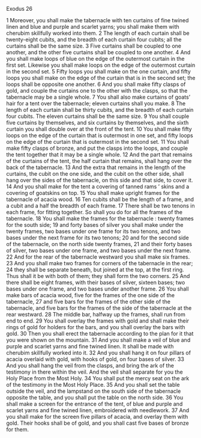 Exodus 26

1	Moreover, you shall make the tabernacle with ten curtains of fine twined linen and blue and purple and scarlet yarns; you shall make them with cherubim skillfully worked into them.
2	The length of each curtain shall be twenty-eight cubits, and the breadth of each curtain four cubits; all the curtains shall be the same size.
3	Five curtains shall be coupled to one another, and the other five curtains shall be coupled to one another.
4	And you shall make loops of blue on the edge of the outermost curtain in the first set. Likewise you shall make loops on the edge of the outermost curtain in the second set.
5	Fifty loops you shall make on the one curtain, and fifty loops you shall make on the edge of the curtain that is in the second set; the loops shall be opposite one another.
6	And you shall make fifty clasps of gold, and couple the curtains one to the other with the clasps, so that the tabernacle may be a single whole.
7	You shall also make curtains of goats’ hair for a tent over the tabernacle; eleven curtains shall you make.
8	The length of each curtain shall be thirty cubits, and the breadth of each curtain four cubits. The eleven curtains shall be the same size.
9	You shall couple five curtains by themselves, and six curtains by themselves, and the sixth curtain you shall double over at the front of the tent.
10	You shall make fifty loops on the edge of the curtain that is outermost in one set, and fifty loops on the edge of the curtain that is outermost in the second set.
11	You shall make fifty clasps of bronze, and put the clasps into the loops, and couple the tent together that it may be a single whole.
12	And the part that remains of the curtains of the tent, the half curtain that remains, shall hang over the back of the tabernacle.
13	And the extra that remains in the length of the curtains, the cubit on the one side, and the cubit on the other side, shall hang over the sides of the tabernacle, on this side and that side, to cover it.
14	And you shall make for the tent a covering of tanned rams ’ skins and a covering of goatskins on top.
15	You shall make upright frames for the tabernacle of acacia wood.
16	Ten cubits shall be the length of a frame, and a cubit and a half the breadth of each frame.
17	There shall be two tenons in each frame, for fitting together. So shall you do for all the frames of the tabernacle.
18	You shall make the frames for the tabernacle : twenty frames for the south side;
19	and forty bases of silver you shall make under the twenty frames, two bases under one frame for its two tenons, and two bases under the next frame for its two tenons;
20	and for the second side of the tabernacle, on the north side twenty frames,
21	and their forty bases of silver, two bases under one frame, and two bases under the next frame.
22	And for the rear of the tabernacle westward you shall make six frames.
23	And you shall make two frames for corners of the tabernacle in the rear;
24	they shall be separate beneath, but joined at the top, at the first ring. Thus shall it be with both of them; they shall form the two corners.
25	And there shall be eight frames, with their bases of silver, sixteen bases; two bases under one frame, and two bases under another frame.
26	You shall make bars of acacia wood, five for the frames of the one side of the tabernacle,
27	and five bars for the frames of the other side of the tabernacle, and five bars for the frames of the side of the tabernacle at the rear westward.
28	The middle bar, halfway up the frames, shall run from end to end.
29	You shall overlay the frames with gold and shall make their rings of gold for holders for the bars, and you shall overlay the bars with gold.
30	Then you shall erect the tabernacle according to the plan for it that you were shown on the mountain.
31	And you shall make a veil of blue and purple and scarlet yarns and fine twined linen. It shall be made with cherubim skillfully worked into it.
32	And you shall hang it on four pillars of acacia overlaid with gold, with hooks of gold, on four bases of silver.
33	And you shall hang the veil from the clasps, and bring the ark of the testimony in there within the veil. And the veil shall separate for you the Holy Place from the Most Holy.
34	You shall put the mercy seat on the ark of the testimony in the Most Holy Place.
35	And you shall set the table outside the veil, and the lampstand on the south side of the tabernacle opposite the table, and you shall put the table on the north side.
36	You shall make a screen for the entrance of the tent, of blue and purple and scarlet yarns and fine twined linen, embroidered with needlework.
37	And you shall make for the screen five pillars of acacia, and overlay them with gold. Their hooks shall be of gold, and you shall cast five bases of bronze for them.

